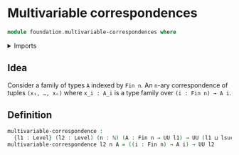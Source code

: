 # Multivariable correspondences

```agda
module foundation.multivariable-correspondences where
```

<details><summary>Imports</summary>

```agda
open import elementary-number-theory.natural-numbers

open import foundation.universe-levels

open import univalent-combinatorics.standard-finite-types
```

</details>

## Idea

Consider a family of types `A` indexed by `Fin n`. An `n`-ary correspondence of
tuples `(x₁, …, xₙ)` where `x_i : A_i` is a type family over
`(i : Fin n) → A i`.

## Definition

```agda
multivariable-correspondence :
  {l1 : Level} (l2 : Level) (n : ℕ) (A : Fin n → UU l1) → UU (l1 ⊔ lsuc l2)
multivariable-correspondence l2 n A = ((i : Fin n) → A i) → UU l2
```

